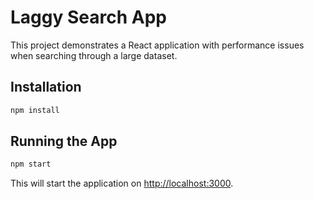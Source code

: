 # Laggy Search App

This project demonstrates a React application with performance issues when searching through a large dataset.

## Installation

```bash
npm install
```

## Running the App

```bash
npm start
```

This will start the application on [http://localhost:3000](http://localhost:3000).

